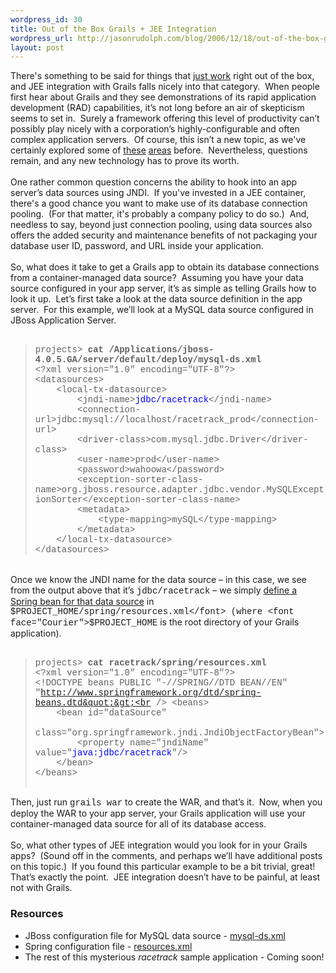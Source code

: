```yaml
--- 
wordpress_id: 30
title: Out of the Box Grails + JEE Integration
wordpress_url: http://jasonrudolph.com/blog/2006/12/18/out-of-the-box-grails-jee-integration/
layout: post
---
```

There&#39;s something to be said for things that <a href="http://movies.apple.com/movies/us/apple/getamac_ads2/box_480x376.mov" title="Get a Mac">just work</a> right out of the box, and JEE integration with Grails falls nicely into that category.&nbsp; When people first hear about Grails and they see demonstrations of its rapid application development (RAD) capabilities, it&rsquo;s not long before an air of skepticism seems to set in.&nbsp; Surely a framework offering this level of productivity can&rsquo;t possibly play nicely with a corporation&rsquo;s highly-configurable and often complex application servers.&nbsp; Of course, this isn&rsquo;t a new topic, as we&#39;ve certainly explored some of <a href="http://jasonrudolph.com/blog/2006/06/20/hoisting-grails-to-your-legacy-db/">these</a> <a href="http://www.infoq.com/articles/grails-ejb-tutorial">areas</a> before.&nbsp; Nevertheless, questions remain, and any new technology has to prove its worth. &nbsp;<br /> <br /> One rather common question concerns the ability to hook into an app server&rsquo;s data sources using JNDI.&nbsp; If you&#39;ve invested in a JEE container, there&#39;s a good chance you want to make use of its database connection pooling.&nbsp; (For that matter, it&#39;s probably a company policy to do so.)&nbsp; And, needless to say, beyond just connection pooling, using data sources also offers the added security and maintenance benefits of not packaging your database user ID, password, and URL inside your application.<br /> <br /> So, what does it take to get a Grails app to obtain its database connections from a container-managed data source?&nbsp; Assuming you have your data source configured in your app server, it&rsquo;s as simple as telling Grails how to look it up.&nbsp; Let&rsquo;s first take a look at the data source definition in the app server.&nbsp; For this example, we&rsquo;ll look at a MySQL data source configured in JBoss Application Server.<br /> <br /> <blockquote><font face="Courier">projects&gt; <strong>cat /Applications/jboss-4.0.5.GA/server/default/deploy/mysql-ds.xml</strong><br /> &lt;?xml version=&quot;1.0&quot; encoding=&quot;UTF-8&quot;?&gt;<br /> &lt;datasources&gt;<br /> &nbsp;&nbsp;&nbsp; &lt;local-tx-datasource&gt;<br /> &nbsp;&nbsp;&nbsp;&nbsp;&nbsp;&nbsp;&nbsp; &lt;jndi-name&gt;</font><font face="Courier" color="#0000ff">jdbc/racetrack</font><font face="Courier">&lt;/jndi-name&gt;<br /> &nbsp;&nbsp;&nbsp;&nbsp;&nbsp;&nbsp;&nbsp; &lt;connection-url&gt;jdbc:mysql://localhost/racetrack_prod&lt;/connection-url&gt;<br /> &nbsp;&nbsp;&nbsp;&nbsp;&nbsp;&nbsp;&nbsp; &lt;driver-class&gt;com.mysql.jdbc.Driver&lt;/driver-class&gt;<br /> &nbsp;&nbsp;&nbsp;&nbsp;&nbsp;&nbsp;&nbsp; &lt;user-name&gt;prod&lt;/user-name&gt;<br /> &nbsp;&nbsp;&nbsp;&nbsp;&nbsp;&nbsp;&nbsp; &lt;password&gt;wahoowa&lt;/password&gt;<br /> &nbsp;&nbsp;&nbsp;&nbsp;&nbsp;&nbsp;&nbsp; &lt;exception-sorter-class-name&gt;org.jboss.resource.adapter.jdbc.vendor.MySQLExceptionSorter&lt;/exception-sorter-class-name&gt;<br /> &nbsp;&nbsp;&nbsp;&nbsp;&nbsp;&nbsp;&nbsp; &lt;metadata&gt;<br /> &nbsp;&nbsp;&nbsp;&nbsp;&nbsp;&nbsp;&nbsp;&nbsp;&nbsp;&nbsp;&nbsp; &lt;type-mapping&gt;mySQL&lt;/type-mapping&gt;<br /> &nbsp;&nbsp;&nbsp;&nbsp;&nbsp;&nbsp;&nbsp; &lt;/metadata&gt;<br /> &nbsp;&nbsp;&nbsp; &lt;/local-tx-datasource&gt;<br /> &lt;/datasources&gt;</font></blockquote><br /> Once we know the JNDI name for the data source &ndash; in this case, we see from the output above that it&rsquo;s <font face="Courier">jdbc/racetrack</font> &ndash; we simply <a href="http://www.grails.org/Configuration#Configuration-JNDI">define a Spring bean for that data source</a> in <font face="Courier">$PROJECT_HOME/spring/resources.xml</font> (where <font face="Courier">$PROJECT_HOME</font> is the root directory of your Grails application).<br /> <br /> <blockquote><font face="Courier">         projects&gt; <strong>cat racetrack/spring/resources.xml</strong><br /> &lt;?xml version=&quot;1.0&quot; encoding=&quot;UTF-8&quot;?&gt;<br /> &lt;!DOCTYPE beans PUBLIC &quot;-//SPRING//DTD BEAN//EN&quot; &quot;http://www.springframework.org/dtd/spring-beans.dtd&quot;&gt;<br /> &lt;beans&gt;<br /> &nbsp;&nbsp;&nbsp; &lt;bean id=&quot;dataSource&quot;<br /> &nbsp;&nbsp;&nbsp;&nbsp;&nbsp;&nbsp;&nbsp; class=&quot;org.springframework.jndi.JndiObjectFactoryBean&quot;&gt;<br /> &nbsp;&nbsp;&nbsp;&nbsp;&nbsp;&nbsp;&nbsp; &lt;property name=&quot;jndiName&quot; value=&quot;</font><font face="Courier" color="#0000ff">java:jdbc/racetrack</font><font face="Courier">&quot;/&gt;<br /> &nbsp;&nbsp;&nbsp; &lt;/bean&gt;<br /> &lt;/beans&gt;<br /> <br /> </font></blockquote> <p>Then, just run <font face="Courier">grails war</font> to create the WAR, and that&rsquo;s it.&nbsp; Now, when you deploy the WAR to your app server, your Grails application will use your container-managed data source for all of its database access.<br /> <br /> So, what other types of JEE integration would you look for in your Grails apps?&nbsp; (Sound off in the comments, and perhaps we&rsquo;ll have additional posts on this topic.)&nbsp; If you found this particular example to be a bit trivial, great!&nbsp; That&rsquo;s exactly the point.&nbsp; JEE integration doesn&rsquo;t have to be painful, at least not with Grails. &nbsp;</p> <h3>Resources&nbsp;</h3> <ul> 	<li>JBoss configuration file for MySQL data source - <a href="/resources/20061218/mysql-ds.xml">mysql-ds.xml</a></li> 	<li>Spring configuration file - <a href="/resources/20061218/resources.xml">resources.xml</a></li> 	<li>The rest of this mysterious <em>racetrack</em> sample application - Coming soon!</li> </ul><br />

